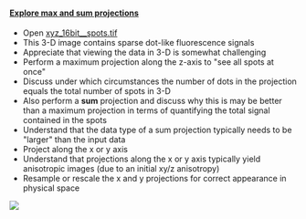 <h4 id='max_and_sum'><a href="#max_and_sum">Explore max and sum projections</a></h4>

- Open [xyz_16bit__spots.tif](https://github.com/NEUBIAS/training-resources/raw/master/image_data/xyz_16bit__spots.tif)
- This 3-D image contains sparse dot-like fluorescence signals
- Appreciate that viewing the data in 3-D is somewhat challenging
- Perform a maximum projection along the z-axis to "see all spots at once"
- Discuss under which circumstances the number of dots in the projection equals the total number of spots in 3-D
- Also perform a **sum** projection and discuss why this is may be better than a maximum projection in terms of quantifying the total signal contained in the spots
- Understand that the data type of a sum projection typically needs to be "larger" than the input data
- Project along the x or y axis
- Understand that projections along the x or y axis typically yield anisotropic images (due to an initial xy/z anisotropy)
- Resample or rescale the x and y projections for correct appearance in physical space

![](/figures/projections_activity.png)

